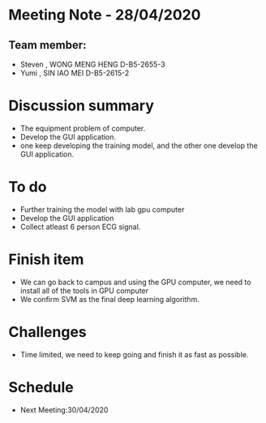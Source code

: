 # Meeting Note - 28/04/2020

## Team member:
- Steven , WONG MENG HENG D-B5-2655-3
- Yumi   , SIN IAO MEI    D-B5-2615-2

# Discussion summary
- The equipment problem of computer.
- Develop the GUI application.
- one keep developing the training model, and the other one develop the GUI application.

# To do
- Further training the model with lab gpu computer
- Develop the GUI application
- Collect atleast 6 person ECG signal.

# Finish item
- We can go back to campus and using the GPU computer, we need to install all of the tools in GPU computer
- We confirm SVM as the final deep learning algorithm.

# Challenges
- Time limited, we need to keep going and finish it as fast as possible.

# Schedule
- Next Meeting:30/04/2020
